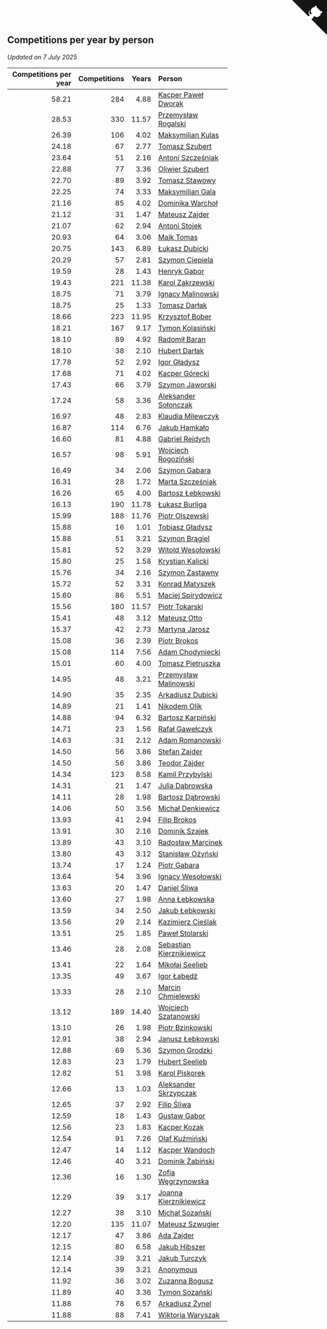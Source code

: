 ## Competitions per year by person

*Updated on  7 July 2025*

| Competitions per year | Competitions | Years | Person |
| ---: | ---: | ---: | :--- |
| 58.21 | 284 | 4.88 | [Kacper Paweł Dworak](https://www.worldcubeassociation.org/persons/2020DWOR01) |
| 28.53 | 330 | 11.57 | [Przemysław Rogalski](https://www.worldcubeassociation.org/persons/2013ROGA02) |
| 26.39 | 106 | 4.02 | [Maksymilian Kulas](https://www.worldcubeassociation.org/persons/2021KULA02) |
| 24.18 | 67 | 2.77 | [Tomasz Szubert](https://www.worldcubeassociation.org/persons/2022SZUB02) |
| 23.64 | 51 | 2.16 | [Antoni Szcześniak](https://www.worldcubeassociation.org/persons/2023SZCZ04) |
| 22.88 | 77 | 3.36 | [Oliwier Szubert](https://www.worldcubeassociation.org/persons/2022SZUB01) |
| 22.70 | 89 | 3.92 | [Tomasz Stawowy](https://www.worldcubeassociation.org/persons/2021STAW01) |
| 22.25 | 74 | 3.33 | [Maksymilian Gala](https://www.worldcubeassociation.org/persons/2022GALA01) |
| 21.16 | 85 | 4.02 | [Dominika Warchoł](https://www.worldcubeassociation.org/persons/2021WARC01) |
| 21.12 | 31 | 1.47 | [Mateusz Zajder](https://www.worldcubeassociation.org/persons/2024ZAJD01) |
| 21.07 | 62 | 2.94 | [Antoni Stojek](https://www.worldcubeassociation.org/persons/2022STOJ03) |
| 20.93 | 64 | 3.06 | [Majk Tomas](https://www.worldcubeassociation.org/persons/2022TOMA05) |
| 20.75 | 143 | 6.89 | [Łukasz Dubicki](https://www.worldcubeassociation.org/persons/2018DUBI01) |
| 20.29 | 57 | 2.81 | [Szymon Ciepiela](https://www.worldcubeassociation.org/persons/2022CIEP01) |
| 19.59 | 28 | 1.43 | [Henryk Gabor](https://www.worldcubeassociation.org/persons/2024GABO02) |
| 19.43 | 221 | 11.38 | [Karol Zakrzewski](https://www.worldcubeassociation.org/persons/2014ZAKR01) |
| 18.75 | 71 | 3.79 | [Ignacy Malinowski](https://www.worldcubeassociation.org/persons/2021MALI02) |
| 18.75 | 25 | 1.33 | [Tomasz Darłak](https://www.worldcubeassociation.org/persons/2024DARL01) |
| 18.66 | 223 | 11.95 | [Krzysztof Bober](https://www.worldcubeassociation.org/persons/2013BOBE01) |
| 18.21 | 167 | 9.17 | [Tymon Kolasiński](https://www.worldcubeassociation.org/persons/2016KOLA02) |
| 18.10 | 89 | 4.92 | [Radomił Baran](https://www.worldcubeassociation.org/persons/2020BARA02) |
| 18.10 | 38 | 2.10 | [Hubert Darłak](https://www.worldcubeassociation.org/persons/2023DARL03) |
| 17.78 | 52 | 2.92 | [Igor Gładysz](https://www.worldcubeassociation.org/persons/2022GLAD01) |
| 17.68 | 71 | 4.02 | [Kacper Górecki](https://www.worldcubeassociation.org/persons/2021GORE01) |
| 17.43 | 66 | 3.79 | [Szymon Jaworski](https://www.worldcubeassociation.org/persons/2021JAWO01) |
| 17.24 | 58 | 3.36 | [Aleksander Sołonczak](https://www.worldcubeassociation.org/persons/2022SOLO01) |
| 16.97 | 48 | 2.83 | [Klaudia Milewczyk](https://www.worldcubeassociation.org/persons/2022MILE05) |
| 16.87 | 114 | 6.76 | [Jakub Hamkało](https://www.worldcubeassociation.org/persons/2018HAMK01) |
| 16.60 | 81 | 4.88 | [Gabriel Rejdych](https://www.worldcubeassociation.org/persons/2020REJD01) |
| 16.57 | 98 | 5.91 | [Wojciech Rogoziński](https://www.worldcubeassociation.org/persons/2019ROGO04) |
| 16.49 | 34 | 2.06 | [Szymon Gabara](https://www.worldcubeassociation.org/persons/2023GABA01) |
| 16.31 | 28 | 1.72 | [Marta Szcześniak](https://www.worldcubeassociation.org/persons/2023SZCZ07) |
| 16.26 | 65 | 4.00 | [Bartosz Łebkowski](https://www.worldcubeassociation.org/persons/2021LEBK01) |
| 16.13 | 190 | 11.78 | [Łukasz Burliga](https://www.worldcubeassociation.org/persons/2013BURL01) |
| 15.99 | 188 | 11.76 | [Piotr Olszewski](https://www.worldcubeassociation.org/persons/2013OLSZ02) |
| 15.88 | 16 | 1.01 | [Tobiasz Gładysz](https://www.worldcubeassociation.org/persons/2024GLAD02) |
| 15.88 | 51 | 3.21 | [Szymon Brągiel](https://www.worldcubeassociation.org/persons/2022BRAG03) |
| 15.81 | 52 | 3.29 | [Witold Wesołowski](https://www.worldcubeassociation.org/persons/2022WESO01) |
| 15.80 | 25 | 1.58 | [Krystian Kalicki](https://www.worldcubeassociation.org/persons/2023KALI10) |
| 15.76 | 34 | 2.16 | [Szymon Zastawny](https://www.worldcubeassociation.org/persons/2023ZAST01) |
| 15.72 | 52 | 3.31 | [Konrad Matyszek](https://www.worldcubeassociation.org/persons/2022MATY02) |
| 15.60 | 86 | 5.51 | [Maciej Spirydowicz](https://www.worldcubeassociation.org/persons/2020SPIR01) |
| 15.56 | 180 | 11.57 | [Piotr Tokarski](https://www.worldcubeassociation.org/persons/2013TOKA01) |
| 15.41 | 48 | 3.12 | [Mateusz Otto](https://www.worldcubeassociation.org/persons/2022OTTO01) |
| 15.37 | 42 | 2.73 | [Martyna Jarosz](https://www.worldcubeassociation.org/persons/2022JARO01) |
| 15.08 | 36 | 2.39 | [Piotr Brokos](https://www.worldcubeassociation.org/persons/2023BROK01) |
| 15.08 | 114 | 7.56 | [Adam Chodyniecki](https://www.worldcubeassociation.org/persons/2017CHOD02) |
| 15.01 | 60 | 4.00 | [Tomasz Pietruszka](https://www.worldcubeassociation.org/persons/2021PIET01) |
| 14.95 | 48 | 3.21 | [Przemysław Malinowski](https://www.worldcubeassociation.org/persons/2022MALI01) |
| 14.90 | 35 | 2.35 | [Arkadiusz Dubicki](https://www.worldcubeassociation.org/persons/2023DUBI01) |
| 14.89 | 21 | 1.41 | [Nikodem Olik](https://www.worldcubeassociation.org/persons/2024OLIK01) |
| 14.88 | 94 | 6.32 | [Bartosz Karpiński](https://www.worldcubeassociation.org/persons/2019KARP03) |
| 14.71 | 23 | 1.56 | [Rafał Gawełczyk](https://www.worldcubeassociation.org/persons/2023GAWE01) |
| 14.63 | 31 | 2.12 | [Adam Romanowski](https://www.worldcubeassociation.org/persons/2023ROMA10) |
| 14.50 | 56 | 3.86 | [Stefan Zajder](https://www.worldcubeassociation.org/persons/2021ZAJD02) |
| 14.50 | 56 | 3.86 | [Teodor Zajder](https://www.worldcubeassociation.org/persons/2021ZAJD03) |
| 14.34 | 123 | 8.58 | [Kamil Przybylski](https://www.worldcubeassociation.org/persons/2016PRZY01) |
| 14.31 | 21 | 1.47 | [Julia Dąbrowska](https://www.worldcubeassociation.org/persons/2024DABR01) |
| 14.11 | 28 | 1.98 | [Bartosz Dąbrowski](https://www.worldcubeassociation.org/persons/2023DABR07) |
| 14.06 | 50 | 3.56 | [Michał Denkiewicz](https://www.worldcubeassociation.org/persons/2021DENK01) |
| 13.93 | 41 | 2.94 | [Filip Brokos](https://www.worldcubeassociation.org/persons/2022BROK03) |
| 13.91 | 30 | 2.16 | [Dominik Szajek](https://www.worldcubeassociation.org/persons/2023SZAJ01) |
| 13.89 | 43 | 3.10 | [Radosław Marcinek](https://www.worldcubeassociation.org/persons/2022MARC05) |
| 13.80 | 43 | 3.12 | [Stanisław Ożyński](https://www.worldcubeassociation.org/persons/2022OZYN01) |
| 13.74 | 17 | 1.24 | [Piotr Gabara](https://www.worldcubeassociation.org/persons/2024GABA02) |
| 13.64 | 54 | 3.96 | [Ignacy Wesołowski](https://www.worldcubeassociation.org/persons/2021WESO01) |
| 13.63 | 20 | 1.47 | [Daniel Śliwa](https://www.worldcubeassociation.org/persons/2024SLIW01) |
| 13.60 | 27 | 1.98 | [Anna Łebkowska](https://www.worldcubeassociation.org/persons/2023LEBK04) |
| 13.59 | 34 | 2.50 | [Jakub Łebkowski](https://www.worldcubeassociation.org/persons/2023LEBK01) |
| 13.56 | 29 | 2.14 | [Kazimierz Cieślak](https://www.worldcubeassociation.org/persons/2023CIES01) |
| 13.51 | 25 | 1.85 | [Paweł Stolarski](https://www.worldcubeassociation.org/persons/2023STOL04) |
| 13.46 | 28 | 2.08 | [Sebastian Kierznikiewicz](https://www.worldcubeassociation.org/persons/2023KIER02) |
| 13.41 | 22 | 1.64 | [Mikołaj Seelieb](https://www.worldcubeassociation.org/persons/2023SEEL04) |
| 13.35 | 49 | 3.67 | [Igor Łabędź](https://www.worldcubeassociation.org/persons/2021LABE01) |
| 13.33 | 28 | 2.10 | [Marcin Chmielewski](https://www.worldcubeassociation.org/persons/2023CHMI01) |
| 13.12 | 189 | 14.40 | [Wojciech Szatanowski](https://www.worldcubeassociation.org/persons/2011SZAT01) |
| 13.10 | 26 | 1.98 | [Piotr Bzinkowski](https://www.worldcubeassociation.org/persons/2023BZIN01) |
| 12.91 | 38 | 2.94 | [Janusz Łebkowski](https://www.worldcubeassociation.org/persons/2022LEBK01) |
| 12.88 | 69 | 5.36 | [Szymon Grodzki](https://www.worldcubeassociation.org/persons/2020GROD01) |
| 12.83 | 23 | 1.79 | [Hubert Seelieb](https://www.worldcubeassociation.org/persons/2023SEEL02) |
| 12.82 | 51 | 3.98 | [Karol Piskorek](https://www.worldcubeassociation.org/persons/2021PISK01) |
| 12.66 | 13 | 1.03 | [Aleksander Skrzypczak](https://www.worldcubeassociation.org/persons/2024SKRZ01) |
| 12.65 | 37 | 2.92 | [Filip Śliwa](https://www.worldcubeassociation.org/persons/2022SLIW01) |
| 12.59 | 18 | 1.43 | [Gustaw Gabor](https://www.worldcubeassociation.org/persons/2024GABO01) |
| 12.56 | 23 | 1.83 | [Kacper Kozak](https://www.worldcubeassociation.org/persons/2023KOZA05) |
| 12.54 | 91 | 7.26 | [Olaf Kuźmiński](https://www.worldcubeassociation.org/persons/2018KUZM02) |
| 12.47 | 14 | 1.12 | [Kacper Wandoch](https://www.worldcubeassociation.org/persons/2024WAND01) |
| 12.46 | 40 | 3.21 | [Dominik Żabiński](https://www.worldcubeassociation.org/persons/2022ZABI01) |
| 12.36 | 16 | 1.30 | [Zofia Węgrzynowska](https://www.worldcubeassociation.org/persons/2024WEGR01) |
| 12.29 | 39 | 3.17 | [Joanna Kierznikiewicz](https://www.worldcubeassociation.org/persons/2022KIER01) |
| 12.27 | 38 | 3.10 | [Michał Sozański](https://www.worldcubeassociation.org/persons/2022SOZA02) |
| 12.20 | 135 | 11.07 | [Mateusz Szwugier](https://www.worldcubeassociation.org/persons/2014SZWU01) |
| 12.17 | 47 | 3.86 | [Ada Zajder](https://www.worldcubeassociation.org/persons/2021ZAJD01) |
| 12.15 | 80 | 6.58 | [Jakub Hibszer](https://www.worldcubeassociation.org/persons/2018HIBS01) |
| 12.14 | 39 | 3.21 | [Jakub Turczyk](https://www.worldcubeassociation.org/persons/2022TURC02) |
| 12.14 | 39 | 3.21 | [Anonymous](https://www.worldcubeassociation.org/persons/2022ANON03) |
| 11.92 | 36 | 3.02 | [Zuzanna Bogusz](https://www.worldcubeassociation.org/persons/2022BOGU01) |
| 11.89 | 40 | 3.36 | [Tymon Sozański](https://www.worldcubeassociation.org/persons/2022SOZA01) |
| 11.88 | 78 | 6.57 | [Arkadiusz Żynel](https://www.worldcubeassociation.org/persons/2018ZYNE01) |
| 11.88 | 88 | 7.41 | [Wiktoria Waryszak](https://www.worldcubeassociation.org/persons/2018WARY01) |


<a href="https://github.com/maxidragon/wca_statistics_pl" class="github-corner" aria-label="View source on Github"><svg width="80" height="80" viewBox="0 0 250 250" style="fill:#151513; color:#fff; position: absolute; top: 0; border: 0; right: 0;" aria-hidden="true"><path d="M0,0 L115,115 L130,115 L142,142 L250,250 L250,0 Z"></path><path d="M128.3,109.0 C113.8,99.7 119.0,89.6 119.0,89.6 C122.0,82.7 120.5,78.6 120.5,78.6 C119.2,72.0 123.4,76.3 123.4,76.3 C127.3,80.9 125.5,87.3 125.5,87.3 C122.9,97.6 130.6,101.9 134.4,103.2" fill="currentColor" style="transform-origin: 130px 106px;" class="octo-arm"></path><path d="M115.0,115.0 C114.9,115.1 118.7,116.5 119.8,115.4 L133.7,101.6 C136.9,99.2 139.9,98.4 142.2,98.6 C133.8,88.0 127.5,74.4 143.8,58.0 C148.5,53.4 154.0,51.2 159.7,51.0 C160.3,49.4 163.2,43.6 171.4,40.1 C171.4,40.1 176.1,42.5 178.8,56.2 C183.1,58.6 187.2,61.8 190.9,65.4 C194.5,69.0 197.7,73.2 200.1,77.6 C213.8,80.2 216.3,84.9 216.3,84.9 C212.7,93.1 206.9,96.0 205.4,96.6 C205.1,102.4 203.0,107.8 198.3,112.5 C181.9,128.9 168.3,122.5 157.7,114.1 C157.9,116.9 156.7,120.9 152.7,124.9 L141.0,136.5 C139.8,137.7 141.6,141.9 141.8,141.8 Z" fill="currentColor" class="octo-body"></path></svg></a><style>.github-corner:hover .octo-arm{animation:octocat-wave 560ms ease-in-out}@keyframes octocat-wave{0%,100%{transform:rotate(0)}20%,60%{transform:rotate(-25deg)}40%,80%{transform:rotate(10deg)}}@media (max-width:500px){.github-corner:hover .octo-arm{animation:none}.github-corner .octo-arm{animation:octocat-wave 560ms ease-in-out}}</style>
